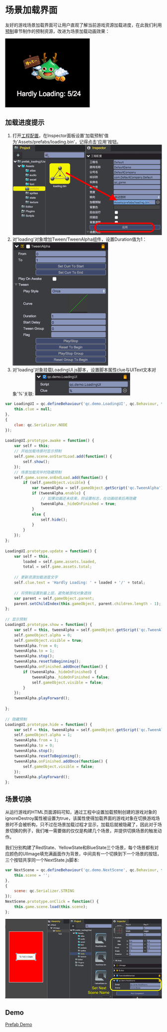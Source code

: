 # 场景加载界面

友好的游戏场景加载界面可让用户直观了解当前游戏资源加载进度，在此我们利用[预制](../Prefab/index.html)章节制作的预制资源，改进为场景加载动画效果：

![](images/loading.png)  

## 加载进度提示
1. 打开[工程配置](../Settings/index.html)，在Inspector面板设置'加载预制'值为'Assets/prefabs/loading.bin'，记得点击'应用'按钮。	
![](images/loadingPrefab.png) 
2. 对'loading'对象增加Tween/TweenAlpha组件，设置Duration值为1：		
![](images/tweenAlpha.png) 
3. 对'loading'对象挂载LoadingUI.js脚本，设置脚本属性clue与UIText文本对象'%'关联:	
![](images/clue.png) 	

````javascript
var LoadingUI = qc.defineBehaviour('qc.demo.LoadingUI', qc.Behaviour, function() {
    this.clue = null;
}, 
{
    clue: qc.Serializer.NODE
});

LoadingUI.prototype.awake = function() {
    var self = this;
    // 开始加载场景时显示预制
    self.game.scene.onStartLoad.add(function() {            
        self.show();
    });
    // 场景加载完毕时隐藏预制
    self.game.scene.onEndLoad.add(function() {            
        if (self.gameObject.visible) { 	        	
            var tweenAlpha = self.gameObject.getScript('qc.TweenAlpha');                
            if (tweenAlpha.enable) {
            	// 如果动画还未结束，则设置标志，在动画结束后再隐藏
                tweenAlpha._hideOnFinished = true;
            }
            else {
                self.hide();    
            }                
        }
    });
};

LoadingUI.prototype.update = function() {
    var self = this,
        loaded = self.game.assets.loaded,
        total = self.game.assets.total;

	// 更新资源加载进度文字
    self.clue.text = 'Hardly Loading: ' + loaded + '/' + total;

    // 将预制设置到最上层，避免被游戏对象遮挡
    var parent = self.gameObject.parent;
    parent.setChildIndex(this.gameObject, parent.children.length - 1);
};

// 显示预制
LoadingUI.prototype.show = function() {
    var self = this, tweenAlpha = self.gameObject.getScript('qc.TweenAlpha');
    self.gameObject.alpha = 0;
    self.gameObject.visible = true;
    tweenAlpha.from = 0;
    tweenAlpha.to = 1;
    tweenAlpha.stop();  
    tweenAlpha.resetToBeginning(); 
    tweenAlpha.onFinished.addOnce(function() {
        if (tweenAlpha._hideOnFinished) {
            tweenAlpha._hideOnFinished = false;
            self.gameObject.visible = false;                    
        }            
    });             
    tweenAlpha.playForward();
 
};

// 隐藏预制
LoadingUI.prototype.hide = function() {
    var self = this, tweenAlpha = self.gameObject.getScript('qc.TweenAlpha');
    self.gameObject.alpha = 1;
    tweenAlpha.from = 1;
    tweenAlpha.to = 0;
    tweenAlpha.stop();
    tweenAlpha.resetToBeginning();         
    tweenAlpha.onFinished.addOnce(function() {            
        self.gameObject.visible = false;
    });
    tweenAlpha.playForward();
};
````
## 场景切换

从运行游戏的HTML页面源码可知，通过工程中设置加载预制创建的游戏对象的ignoreDestroy属性被设置为true，该属性使得加载界面的游戏对象在切换游戏场景时不会被析构，只不过在场景加载过程才显示，加载后就被隐藏了，因此对于场景切换的例子，我们唯一需要做的仅仅是构建几个场景，并提供切换场景的触发动作。

我们分别构建了RedState、YellowState和BlueState三个场景，每个场景都有对应颜色的UIImage填充满画面作为背景，中间具有一个切换到下一个场景的按钮，三个按钮共享同一个NextState.js脚本:	

````javascript
var NextScene = qc.defineBehaviour('qc.demo.NextScene', qc.Behaviour, function() {
    this.scene = '';
}, 
{
    scene: qc.Serializer.STRING
});
NextScene.prototype.onClick = function() {
	this.game.scene.load(this.scene);        
};
````
![](images/nextState.png) 	

## Demo
[Prefab Demo](http://engine.zuoyouxi.com/demo/Prefab/prefab_loading/index.html)    
      
